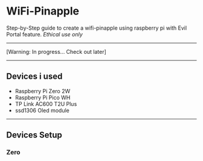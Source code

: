 # WiFi-Pinapple
Step-by-Step guide to create a wifi-pinapple using raspberry pi with Evil Portal feature. *Ethical use only*

---
[Warning: In progress... Check out later\]

---
## Devices i used
- Raspberry Pi Zero 2W
- Raspberry Pi Pico WH
- TP Link AC600 T2U Plus
- ssd1306 Oled module

---
## Devices Setup
### Zero
